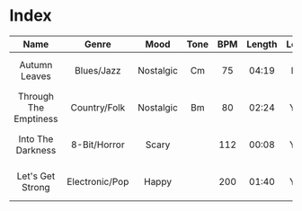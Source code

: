 # Index
|Name|Genre|Mood|Tone|BPM|Length|Loop|Soundcloud|Date|
|:---:|:---:|:---:|:---:|:---:|:---:|:---:|:---:|:---:|
|Autumn Leaves|Blues/Jazz|Nostalgic|Cm|75|04:19|No|https://soundcloud.com/andre-santos-531257194/autumn-leaves|04/10/2015|
|Through The Emptiness|Country/Folk|Nostalgic|Bm|80|02:24|Yes|https://soundcloud.com/andre-santos-531257194/through-the-emptiness|13/03/2017| 
|Into The Darkness|8-Bit/Horror|Scary||112|00:08|Yes|https://soundcloud.com/andre-santos-531257194/into-the-darkness|30/07/2017|
|Let's Get Strong|Electronic/Pop|Happy| |200|01:40|Yes|https://soundcloud.com/andre-santos-531257194/lets-get-strong|04/12/2017|



